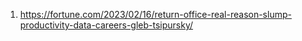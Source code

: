 1. https://fortune.com/2023/02/16/return-office-real-reason-slump-productivity-data-careers-gleb-tsipursky/